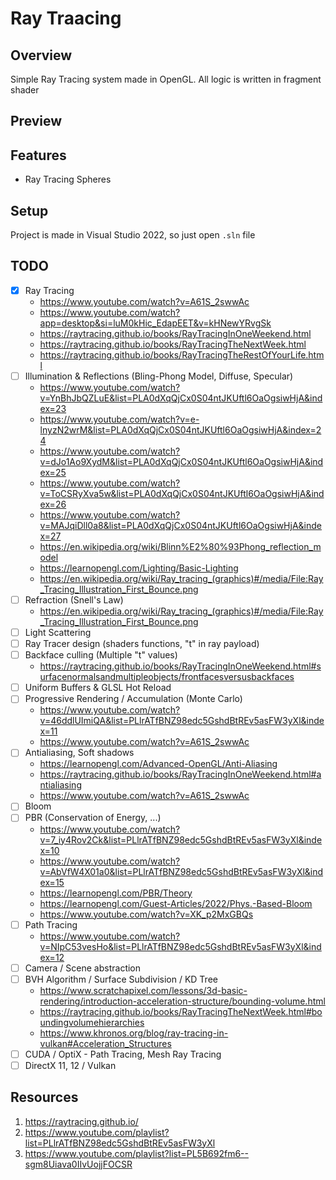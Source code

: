 # Ray Traacing

## Overview
Simple Ray Tracing system made in OpenGL. All logic is written in fragment shader

## Preview

## Features
 - Ray Tracing Spheres

## Setup
Project is made in Visual Studio 2022, so just open ```.sln``` file

## TODO
 - [X] Ray Tracing
  	- https://www.youtube.com/watch?v=A61S_2swwAc
	- https://www.youtube.com/watch?app=desktop&si=luM0kHic_EdapEET&v=kHNewYRvgSk
  	- https://raytracing.github.io/books/RayTracingInOneWeekend.html
	- https://raytracing.github.io/books/RayTracingTheNextWeek.html
	- https://raytracing.github.io/books/RayTracingTheRestOfYourLife.html
 - [ ] Illumination & Reflections (Bling-Phong Model, Diffuse, Specular)
	- https://www.youtube.com/watch?v=YnBhJbQZLuE&list=PLA0dXqQjCx0S04ntJKUftl6OaOgsiwHjA&index=23
	- https://www.youtube.com/watch?v=e-lnyzN2wrM&list=PLA0dXqQjCx0S04ntJKUftl6OaOgsiwHjA&index=24
	- https://www.youtube.com/watch?v=dJo1Ao9XydM&list=PLA0dXqQjCx0S04ntJKUftl6OaOgsiwHjA&index=25
	- https://www.youtube.com/watch?v=ToCSRyXva5w&list=PLA0dXqQjCx0S04ntJKUftl6OaOgsiwHjA&index=26
	- https://www.youtube.com/watch?v=MAJqiDll0a8&list=PLA0dXqQjCx0S04ntJKUftl6OaOgsiwHjA&index=27
	- https://en.wikipedia.org/wiki/Blinn%E2%80%93Phong_reflection_model
	- https://learnopengl.com/Lighting/Basic-Lighting
	- https://en.wikipedia.org/wiki/Ray_tracing_(graphics)#/media/File:Ray_Tracing_Illustration_First_Bounce.png 
 - [ ] Refraction (Snell's Law)
	- https://en.wikipedia.org/wiki/Ray_tracing_(graphics)#/media/File:Ray_Tracing_Illustration_First_Bounce.png
 - [ ] Light Scattering
 - [ ] Ray Tracer design (shaders functions, "t" in ray payload)
 - [ ] Backface culling (Multiple "t" values)
    - https://raytracing.github.io/books/RayTracingInOneWeekend.html#surfacenormalsandmultipleobjects/frontfacesversusbackfaces
 - [ ] Uniform Buffers & GLSL Hot Reload
 - [ ] Progressive Rendering / Accumulation (Monte Carlo)
    - https://www.youtube.com/watch?v=46ddlUImiQA&list=PLlrATfBNZ98edc5GshdBtREv5asFW3yXl&index=11
	- https://www.youtube.com/watch?v=A61S_2swwAc
 - [ ] Antialiasing, Soft shadows
	- https://learnopengl.com/Advanced-OpenGL/Anti-Aliasing
	- https://raytracing.github.io/books/RayTracingInOneWeekend.html#antialiasing
	- https://www.youtube.com/watch?v=A61S_2swwAc
 - [ ] Bloom
 - [ ] PBR (Conservation of Energy, ...)
    - https://www.youtube.com/watch?v=7_iy4Rov2Ck&list=PLlrATfBNZ98edc5GshdBtREv5asFW3yXl&index=10
	- https://www.youtube.com/watch?v=AbVfW4X01a0&list=PLlrATfBNZ98edc5GshdBtREv5asFW3yXl&index=15
	- https://learnopengl.com/PBR/Theory
	- https://learnopengl.com/Guest-Articles/2022/Phys.-Based-Bloom
	- https://www.youtube.com/watch?v=XK_p2MxGBQs
 - [ ] Path Tracing
	- https://www.youtube.com/watch?v=NIpC53vesHo&list=PLlrATfBNZ98edc5GshdBtREv5asFW3yXl&index=12
 - [ ] Camera / Scene abstraction
 - [ ] BVH Algorithm / Surface Subdivision / KD Tree
	- https://www.scratchapixel.com/lessons/3d-basic-rendering/introduction-acceleration-structure/bounding-volume.html
	- https://raytracing.github.io/books/RayTracingTheNextWeek.html#boundingvolumehierarchies
	- https://www.khronos.org/blog/ray-tracing-in-vulkan#Acceleration_Structures
 - [ ] CUDA / OptiX - Path Tracing, Mesh Ray Tracing
 - [ ] DirectX 11, 12 / Vulkan

## Resources
1. https://raytracing.github.io/
2. https://www.youtube.com/playlist?list=PLlrATfBNZ98edc5GshdBtREv5asFW3yXl
3. https://www.youtube.com/playlist?list=PL5B692fm6--sgm8Uiava0IIvUojjFOCSR